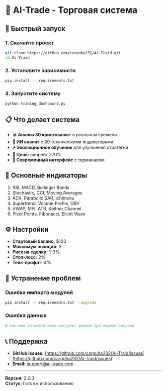 # 🤖 AI-Trade - Торговая система

## 🚀 Быстрый запуск

### 1. Скачайте проект
```bash
git clone https://github.com/carpuha232/Ai-Traid.git
cd Ai-Traid
```

### 2. Установите зависимости
```bash
pip install -r requirements.txt
```

### 3. Запустите систему
```bash
python trading_dashboard.py
```

## 📋 Что делает система

- **📊 Анализ 30 криптовалют** в реальном времени
- **🧠 ИИ анализ** с 20 техническими индикаторами
- **⚡ Эволюционное обучение** для улучшения стратегий
- **🎯 Цель:** винрейт >70%
- **📱 Современный интерфейс** с терминалом

## 🎯 Основные индикаторы

1. RSI, MACD, Bollinger Bands
2. Stochastic, CCI, Moving Averages
3. ADX, Parabolic SAR, Ichimoku
4. Supertrend, Volume Profile, OBV
5. VWAP, MFI, ATR, Keltner Channel
6. Pivot Points, Fibonacci, Elliott Wave

## ⚙️ Настройки

- **Стартовый баланс:** $100
- **Максимум позиций:** 3
- **Риск на сделку:** 1-3%
- **Стоп-лосс:** 2%
- **Тейк-профит:** 4%

## 🔧 Устранение проблем

### Ошибка импорта модулей
```bash
pip install -r requirements.txt --upgrade
```

### Ошибка данных
```bash
# Система автоматически загрузит данные при первом запуске
```

## 📞 Поддержка

- **GitHub Issues:** [https://github.com/carpuha232/Ai-Traid/issues](https://github.com/carpuha232/Ai-Traid/issues)
- **Email:** support@ai-trade.com

---

**Версия:** 2.0.0  
**Статус:** Готов к использованию 